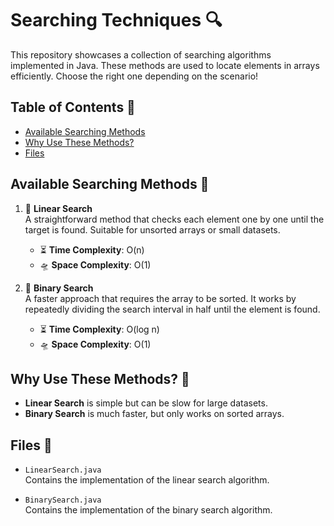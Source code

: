 # Searching Techniques 🔍

This repository showcases a collection of searching algorithms implemented in Java. These methods are used to locate elements in arrays efficiently. Choose the right one depending on the scenario!


## Table of Contents 📑
- [Available Searching Methods](#available-searching-methods)
- [Why Use These Methods?](#why-use-these-methods?)
- [Files](#files)

## Available Searching Methods 📑

1. 📏 **Linear Search**  
   A straightforward method that checks each element one by one until the target is found. Suitable for unsorted arrays or small datasets.

   - ⏳ **Time Complexity**: O(n)
   - 🛸 **Space Complexity**: O(1)

2. 📶 **Binary Search**  
   A faster approach that requires the array to be sorted. It works by repeatedly dividing the search interval in half until the element is found.

   - ⏳ **Time Complexity**: O(log n)
   - 🛸 **Space Complexity**: O(1)

## Why Use These Methods? 🌟

- **Linear Search** is simple but can be slow for large datasets.
- **Binary Search** is much faster, but only works on sorted arrays.

## Files 📂

- `LinearSearch.java`  
  Contains the implementation of the linear search algorithm.

- `BinarySearch.java`  
  Contains the implementation of the binary search algorithm.


